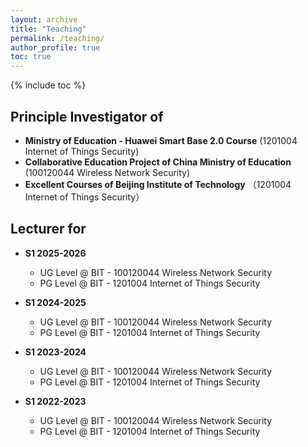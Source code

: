 ```yaml
---
layout: archive
title: "Teaching"
permalink: /teaching/
author_profile: true
toc: true
---
```

{% include toc %}

## Principle Investigator of
* **Ministry of Education - Huawei Smart Base 2.0 Course** (1201004 Internet of Things Security)
* **Collaborative Education Project of China Ministry of Education** (100120044 Wireless Network Security)
* **Excellent Courses of Beijing Institute of Technology** （1201004 Internet of Things Security）

## Lecturer for 
* **S1 2025-2026**
	* UG Level @ BIT    - 100120044 Wireless Network Security
	* PG Level @ BIT    - 1201004 Internet of Things Security 

* **S1 2024-2025**
	* UG Level @ BIT    - 100120044 Wireless Network Security
	* PG Level @ BIT    - 1201004 Internet of Things Security 

* **S1 2023-2024**
	* UG Level @ BIT    - 100120044 Wireless Network Security
	* PG Level @ BIT    - 1201004 Internet of Things Security 

* **S1 2022-2023**
	* UG Level @ BIT    - 100120044 Wireless Network Security
	* PG Level @ BIT    - 1201004 Internet of Things Security 

<!-- * **S2 2020-2021**
	* UG Level     - CAN304 Computer Systems Security -->

<!-- ## Teaching Assistant for 
* **S1 2020-2021**
	* UG level     - INT309 Multimedia Information Retrieval and Technology
	* Master level - CAN405 Data Communication and Communication Networks
* **S2 2019-2020**
	* Master Level - EEE415 Multimedia Communications
* **S1 2019-2020** 
	* UG level     - EEE333 Multimedia Information Retrieval and Technology
	* Master level - EEE413 Data Communication and Communication Networks
* **S2 2018-2019** 
	* Master level - EEE415 Multimedia Communications
* **S1 2018-2019**
	* UG level     - EEE333 Multimedia Information Retrieval and Technology
	* Master level - EEE413 Data Communication and Communication Networks -->